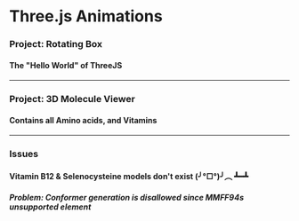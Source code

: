 # Three.js Animations
### Project: Rotating Box
#### The "Hello World" of ThreeJS
------
### Project: 3D Molecule Viewer
#### Contains all Amino acids, and Vitamins
------
### Issues
#### Vitamin B12 & Selenocysteine models don't exist (╯°□°)╯︵ ┻━┻
##### Problem: Conformer generation is disallowed since MMFF94s unsupported element
